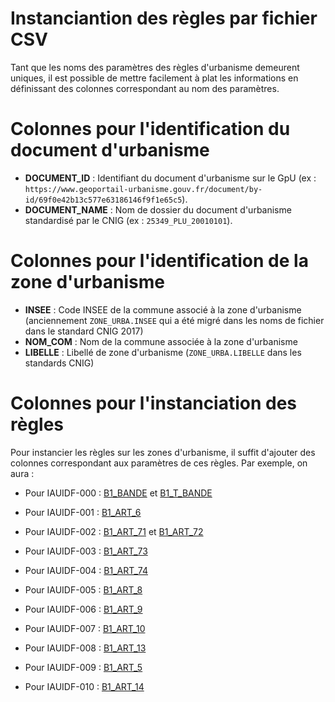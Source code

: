# Instanciantion des règles par fichier CSV

Tant que les noms des paramètres des règles d'urbanisme demeurent uniques, il est possible de mettre facilement à plat les informations en définissant des colonnes correspondant au nom des paramètres.

# Colonnes pour l'identification du document d'urbanisme

* **DOCUMENT_ID** : Identifiant du document d'urbanisme sur le GpU (ex : `https://www.geoportail-urbanisme.gouv.fr/document/by-id/69f0e42b13c577e63186146f9f1e65c5`).
* **DOCUMENT_NAME** : Nom de dossier du document d'urbanisme standardisé par le CNIG (ex : `25349_PLU_20010101`).

# Colonnes pour l'identification de la zone d'urbanisme

* **INSEE** : Code INSEE de la commune associé à la zone d'urbanisme (anciennement `ZONE_URBA.INSEE` qui a été migré dans les noms de fichier dans le standard CNIG 2017)
* **NOM_COM** : Nom de la commune associée à la zone d'urbanisme
* **LIBELLE** : Libellé de zone d'urbanisme (`ZONE_URBA.LIBELLE` dans les standards CNIG)

# Colonnes pour l'instanciation des règles

Pour instancier les règles sur les zones d'urbanisme, il suffit d'ajouter des colonnes correspondant aux paramètres de ces règles. Par exemple, on aura :

* Pour IAUIDF-000 : [B1_BANDE](registry/IAUIDF-000.md#B1_BANDE) et [B1_T_BANDE](registry/IAUIDF-000.md#B1_T_BANDE)

* Pour IAUIDF-001 : [B1_ART_6](registry/IAUIDF-001.md#B1_ART_6)

* Pour IAUIDF-002 : [B1_ART_71](registry/IAUIDF-002.md#B1_ART_71) et [B1_ART_72](registry/IAUIDF-002.md#B1_ART_72)

* Pour IAUIDF-003 : [B1_ART_73](registry/IAUIDF-003.md#B1_ART_73)

* Pour IAUIDF-004 : [B1_ART_74](registry/IAUIDF-004.md#B1_ART_74)

* Pour IAUIDF-005 : [B1_ART_8](registry/IAUIDF-005.md#B1_ART_8)

* Pour IAUIDF-006 : [B1_ART_9](registry/IAUIDF-006.md#B1_ART_9)

* Pour IAUIDF-007 : [B1_ART_10](registry/IAUIDF-007.md#B1_ART_10_m)

* Pour IAUIDF-008 : [B1_ART_13](registry/IAUIDF-008.md#B1_ART_13)

* Pour IAUIDF-009 : [B1_ART_5](registry/IAUIDF-009.md#B1_ART_5)

* Pour IAUIDF-010 : [B1_ART_14](registry/IAUIDF-010.md#B1_ART_14)

